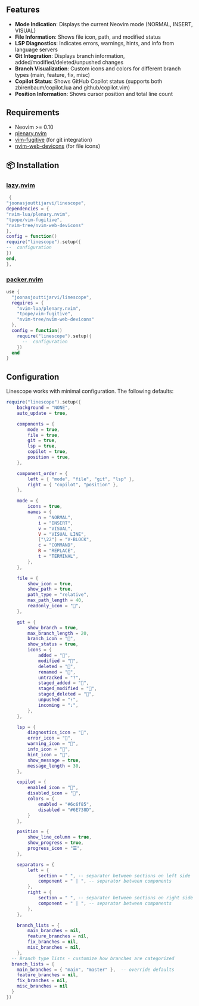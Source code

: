## Features

- **Mode Indication**: Displays the current Neovim mode (NORMAL, INSERT, VISUAL)
- **File Information**: Shows file icon, path, and modified status
- **LSP Diagnostics**: Indicates errors, warnings, hints, and info from language servers
- **Git Integration**: Displays branch information, added/modified/deleted/unpushed changes
- **Branch Visualization**: Custom icons and colors for different branch types (main, feature, fix, misc)
- **Copilot Status**: Shows GitHub Copilot status (supports both zbirenbaum/copilot.lua and github/copilot.vim)
- **Position Information**: Shows cursor position and total line count

## Requirements

- Neovim >= 0.10
- [plenary.nvim](https://github.com/nvim-lua/plenary.nvim)
- [vim-fugitive](https://github.com/tpope/vim-fugitive) (for git integration)
- [nvim-web-devicons](https://github.com/nvim-tree/nvim-web-devicons) (for file icons)

## 📦 Installation

### [lazy.nvim](https://github.com/folke/lazy.nvim)

```lua
 {
"joonasjouttijarvi/linescope",
dependencies = {
"nvim-lua/plenary.nvim",
"tpope/vim-fugitive",
"nvim-tree/nvim-web-devicons"
},
config = function()
require("linescope").setup({
--  configuration
})
end,
},
```

### [packer.nvim](https://github.com/wbthomason/packer.nvim)

```lua
use {
  "joonasjouttijarvi/linescope",
  requires = {
    "nvim-lua/plenary.nvim",
    "tpope/vim-fugitive",
    "nvim-tree/nvim-web-devicons"
  },
  config = function()
    require("linescope").setup({
      --  configuration
    })
  end
}
```

## Configuration

Linescope works with minimal configuration. The following defaults:

```lua
require("linescope").setup({
    background = "NONE",
    auto_update = true,

    components = {
        mode = true,
        file = true,
        git = true,
        lsp = true,
        copilot = true,
        position = true,
    },

    component_order = {
        left = { "mode", "file", "git", "lsp" },
        right = { "copilot", "position" },
    },

    mode = {
        icons = true,
        names = {
            n = "NORMAL",
            i = "INSERT",
            v = "VISUAL",
            V = "VISUAL LINE",
            ["\22"] = "V-BLOCK",
            c = "COMMAND",
            R = "REPLACE",
            t = "TERMINAL",
        },
    },

    file = {
        show_icon = true,
        show_path = true,
        path_type = "relative",
        max_path_length = 40,
        readonly_icon = "",
    },

    git = {
        show_branch = true,
        max_branch_length = 20,
        branch_icon = "",
        show_status = true,
        icons = {
            added = "",
            modified = "",
            deleted = "",
            renamed = "",
            untracked = "?",
            staged_added = "",
            staged_modified = "",
            staged_deleted = "",
            unpushed = "⇡",
            incoming = "⇣",
        },
    },

    lsp = {
        diagnostics_icon = "",
        error_icon = "",
        warning_icon = "",
        info_icon = "",
        hint_icon = "",
        show_message = true,
        message_length = 30,
    },

    copilot = {
        enabled_icon = "",
        disabled_icon = "",
        colors = {
            enabled = "#6c6f85",
            disabled = "#6E738D",
        }
    },

    position = {
        show_line_column = true,
        show_progress = true,
        progress_icon = "☰",
    },

    separators = {
        left = {
            section = " ", -- separator between sections on left side
            component = " | ", -- separator between components
        },
        right = {
            section = " ", -- separator between sections on right side
            component = " | ", -- separator between components
        },
    },

    branch_lists = {
        main_branches = nil,
        feature_branches = nil,
        fix_branches = nil,
        misc_branches = nil,
    },
  -- Branch type lists - customize how branches are categorized
  branch_lists = {
    main_branches = { "main", "master" },  -- override defaults
    feature_branches = nil,
    fix_branches = nil,
    misc_branches = nil
  }
})
```
